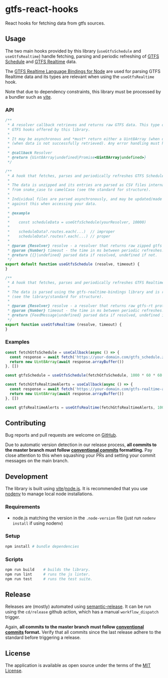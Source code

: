 # gtfs-react-hooks

React hooks for fetching data from gtfs sources.

## Usage

The two main hooks provided by this library (`useGtfsSchedule` and `useGtfsRealtime`) handle fetching, parsing
and periodic refreshing of [GTFS Schedule][gtfs-schedule-standard] and [GTFS Realtime][gtfs-realtime-standard] data.

The [GTFS Realtime Language Bindings for Node][gtfs-realtime-node] are used for parsing GTFS Realtime data
and its types are relevant when using the `useGtfsRealtime` hook.

Note that due to dependency constraints, this library must be processed by a bundler such as [vite][vite].

### API

```javascript
/**
 * A resolver callback retrieves and returns raw GTFS data. This type of callback is used as an argument for the two
 * GTFS hooks offered by this library.
 *
 * It may be asynchronous and *must* return either a Uint8Array (when data is successfully retrieved) or undefined
 * (when data is not successfully retrieved). Any error handling must happen internally.
 *
 * @callback Resolver
 * @return {Uint8Array|undefined|Promise<Uint8Array|undefined>}
 */

/**
 * A hook that fetches, parses and periodically refreshes GTFS Schedule data.
 *
 * The data is unzipped and its entries are parsed as CSV files internally. File names and properties are converted
 * from snake_case to camelCase (see the standard for structure).
 * 
 * Individual files are parsed asynchronously, and may be updated/made available at different times. Be careful to guard
 * against this when accessing your data.
 *
 * @example
 *
 *    const scheduleData = useGtfsSchedule(yourResolver, 10000)
 * 
 *    scheduleData?.routes.each(...)  // improper
 *    scheduleData?.routes?.each(...) // proper
 *
 * @param {Resolver} resolve - a resolver that returns raw zipped gtfs schedule data.
 * @param {Number} timeout - the time in ms between periodic refreshes.
 * @return {{}|undefined} parsed data if resolved, undefined if not.
 */
export default function useGtfsSchedule (resolve, timeout) {
}

/**
 * A hook that fetches, parses and periodically refreshes GTFS Realtime data.
 *
 * The data is parsed using the gtfs-realtime-bindings library and is returned in the form of a FeedMessage object
 * (see the library/standard for structure).
 *
 * @param {Resolver} resolve - a resolver that returns raw gtfs-rt protobuf data.
 * @param {Number} timeout - the time in ms between periodic refreshes.
 * @return {FeedMessage|undefined} parsed data if resolved, undefined if not.
 */
export function useGtfsRealtime (resolve, timeout) {
}
```

### Examples

```js
const fetchGtfsSchedule = useCallback(async () => {
  const response = await fetch('https://your-domain.com/gtfs_schedule.zip')
  return new Uint8Array(await response.arrayBuffer())
}, [])

const gtfsSchedule = useGtfsSchedule(fetchGtfsSchedule, 1000 * 60 * 60 * 24)

const fetchGtfsRealtimeAlerts = useCallback(async () => {
  const response = await fetch('https://your-domain.com/gtfs-realtime-alerts')
  return new Uint8Array(await response.arrayBuffer())
}, [])

const gtfsRealtimeAlerts = useGtfsRealtime(fetchGtfsRealtimeAlerts, 1000 * 30)
```

## Contributing

Bug reports and pull requests are welcome on [GitHub][github].

Due to automatic version detection in our release process, **all commits to the master branch must follow
[conventional commits][conventional-commits] formatting.** Pay close attention to this when squashing your PRs and
setting your commit messages on the main branch.

## Development

The library is built using [vite][vite]/[node.js][nodejs]. It is recommended that you use
[nodenv][nodenv] to manage local node installations.

### Requirements

- node.js matching the version in the `.node-version` file (just run `nodenv install` if using nodenv)

### Setup

```sh
npm install # bundle dependencies
```

### Scripts

```sh
npm run build    # builds the library.
npm run lint     # runs the js linter.
npm run test     # runs the test suite.
```

## Release

Releases are (mostly) automated using [semantic-release][semantic-release]. It can be run using the `cd/release` github
action, which has a manual `workflow_dispatch` trigger.

Again, **all commits to the master branch must follow [conventional commits][conventional-commits] format.** Verify
that all commits since the last release adhere to the standard before triggering a release.

## License

The application is available as open source under the terms of the [MIT License](license).

[conventional-commits]: https://www.conventionalcommits.org/en/v1.0.0/#summary
[github]: https://github.com/umts/gtfs-react-hooks
[gtfs-realtime-node]: https://gtfs.org/documentation/realtime/language-bindings/nodejs/
[gtfs-realtime-standard]: https://gtfs.org/documentation/realtime/reference/
[gtfs-schedule-standard]: https://gtfs.org/documentation/schedule/reference/
[license]: https://opensource.org/licenses/MIT
[nodejs]: https://nodejs.org
[nodenv]: https://github.com/nodenv/nodenv
[npm]: https://www.npmjs.com
[semantic-release]: https://github.com/semantic-release/semantic-release
[vite]: https://vitejs.dev
